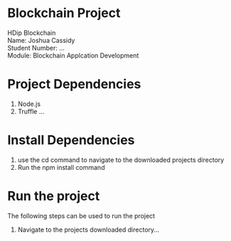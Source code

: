 # Blockchain Project
HDip Blockchain <br>
Name: Joshua Cassidy <br>
Student Number: ... <br>
Module: Blockchain Applcation Development <br>

# Project Dependencies
1. Node.js
2. Truffle
...

# Install Dependencies
1. use the cd command to navigate to the downloaded projects directory
2. Run the npm install command

# Run the project
The following steps can be used to run the project
1. Navigate to the projects downloaded directory...
